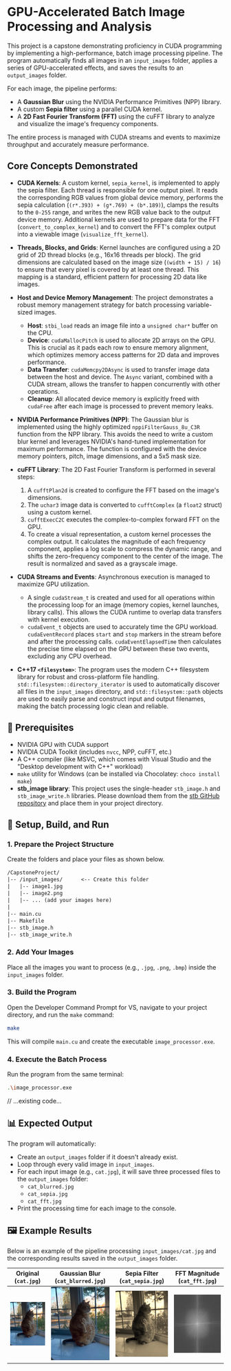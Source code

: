 # GPU-Accelerated Batch Image Processing and Analysis

This project is a capstone demonstrating proficiency in CUDA programming by implementing a high-performance, batch image processing pipeline. The program automatically finds all images in an `input_images` folder, applies a series of GPU-accelerated effects, and saves the results to an `output_images` folder.

For each image, the pipeline performs:

- A **Gaussian Blur** using the NVIDIA Performance Primitives (NPP) library.
- A custom **Sepia filter** using a parallel CUDA kernel.
- A **2D Fast Fourier Transform (FFT)** using the cuFFT library to analyze and visualize the image's frequency components.

The entire process is managed with CUDA streams and events to maximize throughput and accurately measure performance.

## Core Concepts Demonstrated

- **CUDA Kernels**: A custom kernel, `sepia_kernel`, is implemented to apply the sepia filter. Each thread is responsible for one output pixel. It reads the corresponding RGB values from global device memory, performs the sepia calculation (`(r*.393) + (g*.769) + (b*.189)`), clamps the results to the `0-255` range, and writes the new RGB value back to the output device memory. Additional kernels are used to prepare data for the FFT (`convert_to_complex_kernel`) and to convert the FFT's complex output into a viewable image (`visualize_fft_kernel`).

- **Threads, Blocks, and Grids**: Kernel launches are configured using a 2D grid of 2D thread blocks (e.g., 16x16 threads per block). The grid dimensions are calculated based on the image size (`(width + 15) / 16`) to ensure that every pixel is covered by at least one thread. This mapping is a standard, efficient pattern for processing 2D data like images.

- **Host and Device Memory Management**: The project demonstrates a robust memory management strategy for batch processing variable-sized images.

  - **Host**: `stbi_load` reads an image file into a `unsigned char*` buffer on the CPU.
  - **Device**: `cudaMallocPitch` is used to allocate 2D arrays on the GPU. This is crucial as it pads each row to ensure memory alignment, which optimizes memory access patterns for 2D data and improves performance.
  - **Data Transfer**: `cudaMemcpy2DAsync` is used to transfer image data between the host and device. The `Async` variant, combined with a CUDA stream, allows the transfer to happen concurrently with other operations.
  - **Cleanup**: All allocated device memory is explicitly freed with `cudaFree` after each image is processed to prevent memory leaks.

- **NVIDIA Performance Primitives (NPP)**: The Gaussian blur is implemented using the highly optimized `nppiFilterGauss_8u_C3R` function from the NPP library. This avoids the need to write a custom blur kernel and leverages NVIDIA's hand-tuned implementation for maximum performance. The function is configured with the device memory pointers, pitch, image dimensions, and a 5x5 mask size.

- **cuFFT Library**: The 2D Fast Fourier Transform is performed in several steps:

  1.  A `cufftPlan2d` is created to configure the FFT based on the image's dimensions.
  2.  The `uchar3` image data is converted to `cufftComplex` (a `float2` struct) using a custom kernel.
  3.  `cufftExecC2C` executes the complex-to-complex forward FFT on the GPU.
  4.  To create a visual representation, a custom kernel processes the complex output. It calculates the magnitude of each frequency component, applies a log scale to compress the dynamic range, and shifts the zero-frequency component to the center of the image. The result is normalized and saved as a grayscale image.

- **CUDA Streams and Events**: Asynchronous execution is managed to maximize GPU utilization.

  - A single `cudaStream_t` is created and used for all operations within the processing loop for an image (memory copies, kernel launches, library calls). This allows the CUDA runtime to overlap data transfers with kernel execution.
  - `cudaEvent_t` objects are used to accurately time the GPU workload. `cudaEventRecord` places `start` and `stop` markers in the stream before and after the processing calls. `cudaEventElapsedTime` then calculates the precise time elapsed on the GPU between these two events, excluding any CPU overhead.

- **C++17 `<filesystem>`**: The program uses the modern C++ filesystem library for robust and cross-platform file handling. `std::filesystem::directory_iterator` is used to automatically discover all files in the `input_images` directory, and `std::filesystem::path` objects are used to easily parse and construct input and output filenames, making the batch processing logic clean and reliable.

## 🔧 Prerequisites

- NVIDIA GPU with CUDA support
- NVIDIA CUDA Toolkit (includes `nvcc`, NPP, cuFFT, etc.)
- A C++ compiler (like MSVC, which comes with Visual Studio and the "Desktop development with C++" workload)
- `make` utility for Windows (can be installed via Chocolatey: `choco install make`)
- **stb_image library**: This project uses the single-header `stb_image.h` and `stb_image_write.h` libraries. Please download them from the [stb GitHub repository](https://github.com/nothings/stb) and place them in your project directory.

## 🚀 Setup, Build, and Run

### 1. Prepare the Project Structure

Create the folders and place your files as shown below.

```
/CapstoneProject/
|-- /input_images/      <-- Create this folder
|   |-- image1.jpg
|   |-- image2.png
|   |-- ... (add your images here)
|
|-- main.cu
|-- Makefile
|-- stb_image.h
|-- stb_image_write.h
```

### 2. Add Your Images

Place all the images you want to process (e.g., `.jpg`, `.png`, `.bmp`) inside the `input_images` folder.

### 3. Build the Program

Open the Developer Command Prompt for VS, navigate to your project directory, and run the `make` command:

```bash
make
```

This will compile `main.cu` and create the executable `image_processor.exe`.

### 4. Execute the Batch Process

Run the program from the same terminal:

```bash
.\image_processor.exe
```

// ...existing code...

## 📊 Expected Output

The program will automatically:

- Create an `output_images` folder if it doesn't already exist.
- Loop through every valid image in `input_images`.
- For each input image (e.g., `cat.jpg`), it will save three processed files to the `output_images` folder:
  - `cat_blurred.jpg`
  - `cat_sepia.jpg`
  - `cat_fft.jpg`
- Print the processing time for each image to the console.

## 🖼️ Example Results

Below is an example of the pipeline processing `input_images/cat.jpg` and the corresponding results saved in the `output_images` folder.

|          Original (`cat.jpg`)           |        Gaussian Blur (`cat_blurred.jpg`)        |    Sepia Filter (`cat_sepia.jpg`)     |   FFT Magnitude (`cat_fft.jpg`)   |
| :-------------------------------------: | :---------------------------------------------: | :-----------------------------------: | :-------------------------------: |
| ![Original Image](input_images/cat.jpg) | ![Blurred Image](output_images/cat_blurred.png) | ![Sepia](output_images/cat_sepia.png) | ![FFT](output_images/cat_fft.png) |
